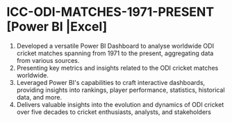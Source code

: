 # ICC-ODI-MATCHES-1971-PRESENT [Power BI |Excel]

1) Developed a versatile Power BI Dashboard to analyse worldwide ODI cricket matches spanning from 1971 to the present, aggregating data from various sources.
2) Presenting key metrics and insights related to the ODI cricket matches worldwide.
3) Leveraged Power BI's capabilities to craft interactive dashboards, providing insights into rankings, player  performance, statistics, historical data, and more.
4) Delivers valuable insights into the evolution and dynamics of ODI cricket over five decades to cricket enthusiasts, analysts, and stakeholders
